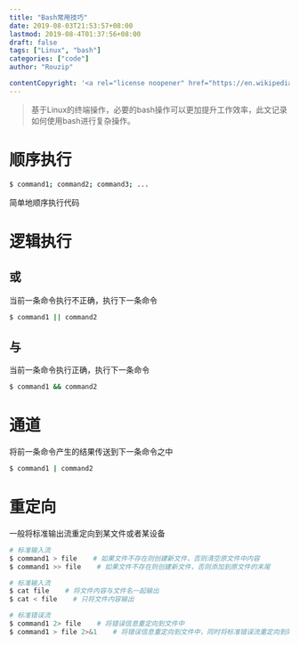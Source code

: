 ```yaml
---
title: "Bash常用技巧"
date: 2019-08-03T21:53:57+08:00
lastmod: 2019-08-4T01:37:56+08:00
draft: false
tags: ["Linux", "bash"]
categories: ["code"]
author: "Rouzip"

contentCopyright: '<a rel="license noopener" href="https://en.wikipedia.org/wiki/Wikipedia:Text_of_Creative_Commons_Attribution-ShareAlike_3.0_Unported_License" target="_blank">Creative Commons Attribution-ShareAlike License</a>'
---
```


> 基于Linux的终端操作，必要的bash操作可以更加提升工作效率，此文记录如何使用bash进行复杂操作。

<!--more-->

# 顺序执行

```bash
$ command1; command2; command3; ...
```

简单地顺序执行代码

# 逻辑执行

## 或

当前一条命令执行不正确，执行下一条命令

```bash
$ command1 || command2
```

## 与

当前一条命令执行正确，执行下一条命令

```bash
$ command1 && command2
```

# 通道

将前一条命令产生的结果传送到下一条命令之中

```bash
$ command1 | command2
```

# 重定向

一般将标准输出流重定向到某文件或者某设备

```bash
# 标准输入流
$ command1 > file    # 如果文件不存在则创建新文件，否则清空原文件中内容
$ command1 >> file    # 如果文件不存在则创建新文件，否则添加到原文件的末尾

# 标准输入流
$ cat file    # 将文件内容与文件名一起输出
$ cat < file    # 只将文件内容输出

# 标准错误流
$ command1 2> file    # 将错误信息重定向到文件中
$ command1 > file 2>&1    # 将错误信息重定向到文件中，同时将标准错误流重定向到同一文件
```

